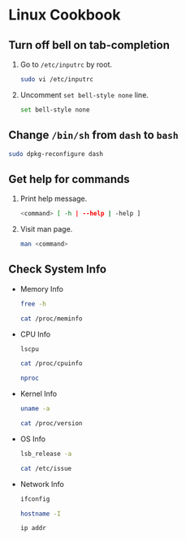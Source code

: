 Linux Cookbook
==============

Turn off bell on tab-completion
-------------------------------
1. Go to `/etc/inputrc` by root.
    ```sh
    sudo vi /etc/inputrc
    ```
2. Uncomment `set bell-style none` line.
    ```sh
    set bell-style none
    ```

Change `/bin/sh` from `dash` to `bash`
--------------------------------------
```sh
sudo dpkg-reconfigure dash
```

Get help for commands
---------------------
1. Print help message.
    ```sh
    <command> [ -h | --help | -help ]
    ```
2. Visit man page.
    ```sh
    man <command>
    ```

Check System Info
-----------------
- Memory Info
    ```sh
    free -h
    ```
    ```sh
    cat /proc/meminfo
    ```
- CPU Info
    ```sh
    lscpu
    ```
    ```sh
    cat /proc/cpuinfo
    ```
    ```sh
    nproc
    ```
- Kernel Info
    ```sh
    uname -a
    ```
    ```sh
    cat /proc/version
    ```
- OS Info
    ```sh
    lsb_release -a
    ```
    ```sh
    cat /etc/issue
    ```
- Network Info
    ```sh
    ifconfig
    ```
    ```sh
    hostname -I
    ```
    ```sh
    ip addr
    ```